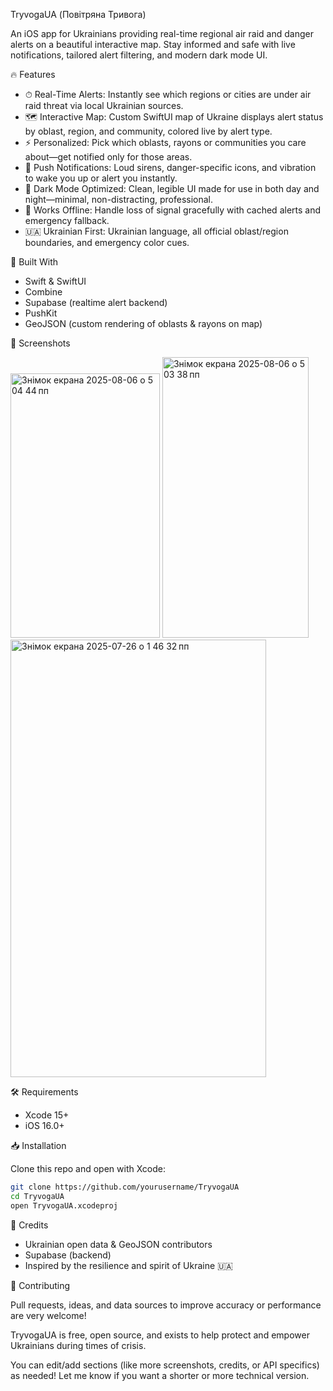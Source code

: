 TryvogaUA (Повітряна Тривога)

An iOS app for Ukrainians providing real-time regional air raid and danger alerts on a beautiful interactive map. Stay informed and safe with live notifications, tailored alert filtering, and modern dark mode UI.

🔥 Features

  - ⏱ Real-Time Alerts: Instantly see which regions or cities are under air raid threat via local Ukrainian sources.
  - 🗺 Interactive Map: Custom SwiftUI map of Ukraine displays alert status by oblast, region, and community, colored live by alert type.
  - ⚡ Personalized: Pick which oblasts, rayons or communities you care about—get notified only for those areas.
  - 🔔 Push Notifications: Loud sirens, danger-specific icons, and vibration to wake you up or alert you instantly.
  - 🌚 Dark Mode Optimized: Clean, legible UI made for use in both day and night—minimal, non-distracting, professional.
  - 📶 Works Offline: Handle loss of signal gracefully with cached alerts and emergency fallback.
  - 🇺🇦 Ukrainian First: Ukrainian language, all official oblast/region boundaries, and emergency color cues.

🔧 Built With

  - Swift & SwiftUI
  - Combine
  - Supabase (realtime alert backend)
  - PushKit
  - GeoJSON (custom rendering of oblasts & rayons on map)

📱 Screenshots

<img width="239" height="423" alt="Знімок екрана 2025-08-06 о 5 04 44 пп" src="https://github.com/user-attachments/assets/f71fdebc-cf1b-45e8-b819-620c0c08e653" />

<img width="234" height="449" alt="Знімок екрана 2025-08-06 о 5 03 38 пп" src="https://github.com/user-attachments/assets/6d082891-baef-41c8-83a9-1c35f1301a02" />


<img width="409" height="700" alt="Знімок екрана 2025-07-26 о 1 46 32 пп" src="https://github.com/user-attachments/assets/b7707477-2007-4a69-8cce-d73f5e2f5e6c" />

 

🛠️ Requirements

  - Xcode 15+
  - iOS 16.0+

📥 Installation

Clone this repo and open with Xcode:

```bash
git clone https://github.com/yourusername/TryvogaUA
cd TryvogaUA
open TryvogaUA.xcodeproj
```

🙏 Credits

  - Ukrainian open data & GeoJSON contributors
  - Supabase (backend)
  - Inspired by the resilience and spirit of Ukraine 🇺🇦

🤝 Contributing

Pull requests, ideas, and data sources to improve accuracy or performance are very welcome!

TryvogaUA is free, open source, and exists to help protect and empower Ukrainians during times of crisis.

You can edit/add sections (like more screenshots, credits, or API specifics) as needed!
Let me know if you want a shorter or more technical version.

